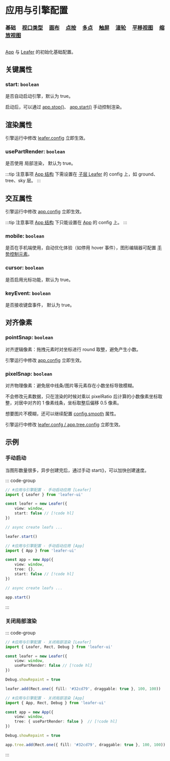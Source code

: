 # 应用与引擎配置

### 基础 &nbsp; &nbsp; [视口类型](/reference/config/app/type.md) &nbsp; &nbsp; [画布](/reference/config/app/canvas.md) &nbsp; &nbsp; [点按](/reference/config/app/pointer.md) &nbsp; &nbsp; [多点](/reference/config/app/multiTouch.md) &nbsp; &nbsp; [触屏](/reference/config/app/touch.md) &nbsp; &nbsp; [滚轮](/reference/config/app/wheel.md) &nbsp; &nbsp; [平移视图](/reference/config/app/move.md) &nbsp; &nbsp; [缩放视图](/reference/config/app/zoom.md)

##

[App](/reference/display/App.md) 与 [Leafer](/reference/display/Leafer.md) 的初始化基础配置。

## 关键属性

### start: `boolean`

是否自动启动引擎，默认为 true。

启动后，可以通过 [app.stop()](/reference/display/Leafer.md#start)、 [app.start()](/reference/display/Leafer.md#start) 手动控制渲染。

## 渲染属性

引擎运行中修改 [leafer.config](/reference/display/Leafer.md#config-ileaferconfig) 立即生效。

### usePartRender: `boolean`

是否使用 局部渲染， 默认为 true。

:::tip 注意事项
[App 结构](/guide/advanced/app.md) 下需设置在 [子层 Leafer](/reference/display/Leafer.md) 的 config 上，如 ground、tree、sky 层。
:::

## 交互属性

引擎运行中修改 [app.config](/reference/display/Leafer.md#config-ileaferconfig) 立即生效。

:::tip 注意事项
[App 结构](/guide/advanced/app.md) 下只能设置在 [App](/reference/display/App.md) 的 config 上。
:::

### mobile: `boolean`

是否在手机端使用，自动优化体验（如停用 hover 事件），图形编辑器可配置 [手势控制元素](/plugin/in/editor/config/enable.md)。

### cursor: `boolean`

是否启用光标功能，默认为 true。

### keyEvent: `boolean`

是否接收键盘事件， 默认为 true。

## 对齐像素

### pointSnap: `boolean`

对齐逻辑像素：拖拽元素时对坐标进行 round 取整，避免产生小数。

引擎运行中修改 [app.config](/reference/display/Leafer.md#config-ileaferconfig) 立即生效。

### pixelSnap: `boolean`

对齐物理像素：避免居中线条/图片等元素存在小数坐标导致模糊。

不会修改元素数据，只在渲染的时候对乘以 pixelRatio 后计算的小数像素坐标取整，对居中对齐的 1 像素线条，坐标取整后偏移 0.5 像素。

想要图片不模糊，还可以继续配置 [config.smooth](/reference/config/app/canvas.md#smooth-boolean) 属性。

引擎运行中修改 [leafer.confg / app.tree.config](/reference/display/Leafer.md#config-ileaferconfig) 立即生效。

## 示例

### 手动启动

当图形数量很多，异步创建完后，通过手动 start()，可以加快创建速度。

::: code-group
```ts
// #应用与引擎配置 - 手动启动应用 [Leafer]
import { Leafer } from 'leafer-ui'

const leafer = new Leafer({
    view: window,
    start: false // [!code hl]
})

// async create leafs ...

leafer.start() 
```

```ts
// #应用与引擎配置 - 手动启动应用 [App]
import { App } from 'leafer-ui'

const app = new App({
    view: window,
    tree: {},
    start: false // [!code hl]
})

// async create leafs ...

app.start() 
```
:::

### 关闭局部渲染

::: code-group
```ts
// #应用与引擎配置 - 关闭局部渲染 [Leafer]
import { Leafer, Rect, Debug } from 'leafer-ui'

const leafer = new Leafer({
    view: window,
    usePartRender: false // [!code hl]
})

Debug.showRepaint = true

leafer.add(Rect.one({ fill: '#32cd79', draggable: true }, 100, 100))
```

```ts
// #应用与引擎配置 - 关闭局部渲染 [App]
import { App, Rect, Debug } from 'leafer-ui'

const app = new App({
    view: window,
    tree: { usePartRender: false }  // [!code hl]
})

Debug.showRepaint = true

app.tree.add(Rect.one({ fill: '#32cd79', draggable: true }, 100, 100))
```
:::

